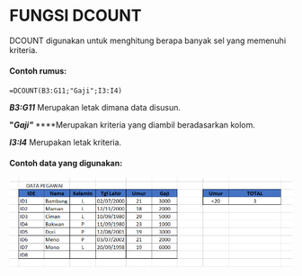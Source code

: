 # FUNGSI DCOUNT

DCOUNT digunakan untuk menghitung berapa banyak sel yang memenuhi kriteria.

#### Contoh rumus:

```text
=DCOUNT(B3:G11;"Gaji";I3:I4)
```

_**B3:G11**_ Merupakan letak dimana data disusun.

**"**_**Gaji"**_ ****Merupakan kriteria yang diambil beradasarkan kolom.

_**I3:I4**_ Merupakan letak kriteria.

#### Contoh data yang digunakan:

![Tabel dengan kolom TOTAL berisikan rumus dari DCOUNT.](../../.gitbook/assets/image.png)

